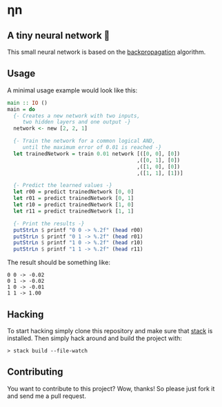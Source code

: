 # ηn
## A tiny neural network 🧠

This small neural network is based on the
[backpropagation](https://en.wikipedia.org/wiki/Backpropagation) algorithm.

## Usage

A minimal usage example would look like this:

```haskell
main :: IO ()
main = do
  {- Creates a new network with two inputs,
     two hidden layers and one output -}
  network <- new [2, 2, 1]

  {- Train the network for a common logical AND,
     until the maximum error of 0.01 is reached -}
  let trainedNetwork = train 0.01 network [([0, 0], [0])
                                          ,([0, 1], [0])
                                          ,([1, 0], [0])
                                          ,([1, 1], [1])]

  {- Predict the learned values -}
  let r00 = predict trainedNetwork [0, 0]
  let r01 = predict trainedNetwork [0, 1]
  let r10 = predict trainedNetwork [1, 0]
  let r11 = predict trainedNetwork [1, 1]

  {- Print the results -}
  putStrLn $ printf "0 0 -> %.2f" (head r00)
  putStrLn $ printf "0 1 -> %.2f" (head r01)
  putStrLn $ printf "1 0 -> %.2f" (head r10)
  putStrLn $ printf "1 1 -> %.2f" (head r11)
```

The result should be something like:

```console
0 0 -> -0.02
0 1 -> -0.02
1 0 -> -0.01
1 1 -> 1.00
```

## Hacking
To start hacking simply clone this repository and make sure that
[stack](https://docs.haskellstack.org/en/stable/README/) is installed. Then
simply hack around and build the project with:

```console
> stack build --file-watch
```

## Contributing
You want to contribute to this project? Wow, thanks! So please just fork it and
send me a pull request.
